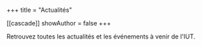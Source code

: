 +++
title = "Actualités"

[[cascade]]
  showAuthor = false
+++

Retrouvez toutes les actualités et les événements à venir de l'IUT.